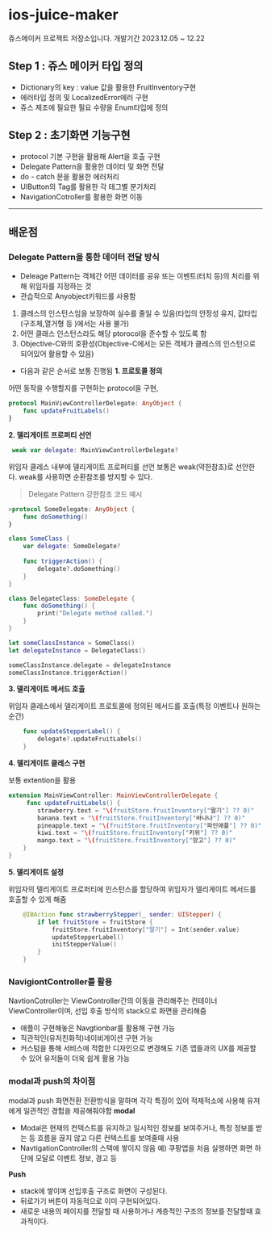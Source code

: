 # ios-juice-maker
쥬스메이커 프로젝트 저장소입니다. 
개발기간 2023.12.05 ~ 12.22

## Step 1 : 쥬스 메이커 타입 정의
- Dictionary의 key : value 값을 활용한 FruitInventory구현
- 에러타입 정의 및 LocalizedError에러 구현 
- 쥬스 제조에 필요한 필요 수량을 Enum타입에 정의

## Step 2 : 초기화면 기능구현
- protocol 기본 구현을 활용해 Alert을 호출 구현
- Delegate Pattern을 활용한 데이터 및 화면 전달
- do - catch 문을 활용한 에러처리
- UIButton의 Tag를 활용한 각 테그별 분기처리
- NavigationCotroller를 활용한 화면 이동

---

## 배운점 
### Delegate Pattern을 통한 데이터 전달 방식
- Deleage Pattern는 객체간 어떤 데이터를 공유 또는 이벤트(터치 등)의 처리를 위해 위임자를 지정하는 것
- 관습적으로 Anyobject키워드를 사용함
1. 클레스의 인스턴스임을 보장하여 실수를 줄일 수 있음(타입의 안정성 유지, 값타입(구조체,열거형 등 )에서는 사용 불가)
2. 어떤 클래스 인스턴스라도 해당 ptorocol을 준수할 수 있도록 함
3. Objective-C와의 호환성(Objective-C에서는 모든 객체가 클레스의 인스턴으로 되어있어 활용할 수 있음)
- 다음과 같은 순서로 보통 진행됨
**1. 프로토콜 정의**

어떤 동작을 수행할지를 구현하는 protocol을 구현,
```swift
protocol MainViewControllerDelegate: AnyObject {
    func updateFruitLabels()
}
```

**2. 델리게이트 프로퍼티 선언**
```swift
 weak var delegate: MainViewControllerDelegate?
```

위임자 클레스 내부에 델리게이트 프로퍼티를 선언 보통은 weak(약한참조)로 선안한다.
weak를 사용하면 순환참조를 방지할 수 있다.

> Delegate Pattern 강한참조 코드 예시
```swift
>protocol SomeDelegate: AnyObject {
    func doSomething()
}

class SomeClass {
    var delegate: SomeDelegate?
    
    func triggerAction() {
        delegate?.doSomething()
    }
}

class DelegateClass: SomeDelegate {
    func doSomething() {
        print("Delegate method called.")
    }
}

let someClassInstance = SomeClass()
let delegateInstance = DelegateClass()

someClassInstance.delegate = delegateInstance
someClassInstance.triggerAction()
```
**3. 델리게이트 메서드 호출**

위임자 클레스에서 델리게이트 프로토콜에 정의된 메서드를 호출(특정 이벤트나 원하는 순간)
```swift
    func updateStepperLabel() {
        delegate?.updateFruitLabels()
    }
```
**4. 델리게이트 클레스 구현**

보통 extention을 활용
```swift
extension MainViewController: MainViewControllerDelegate {
     func updateFruitLabels() {
        strawberry.text = "\(fruitStore.fruitInventory["딸기"] ?? 0)"
        banana.text = "\(fruitStore.fruitInventory["바나나"] ?? 0)"
        pineapple.text = "\(fruitStore.fruitInventory["파인애플"] ?? 0)"
        kiwi.text = "\(fruitStore.fruitInventory["키위"] ?? 0)"
        mango.text = "\(fruitStore.fruitInventory["망고"] ?? 0)"
    }
}
```
**5. 델리게이트 설정**

위임자의 델리게이트 프로퍼티에 인스턴스를 할당하여 위임자가 델리게이트 메서드를 호출할 수 있게 해줌
```swift
    @IBAction func strawberryStepper(_ sender: UIStepper) {
        if let fruitStore = fruitStore {
            fruitStore.fruitInventory["딸기"] = Int(sender.value)
            updateStepperLabel()
            initStepperValue()
        }
    }
```

### NavigiontController를 활용
NavtionCotroller는 ViewController간의 이동을 관리해주는 컨테이너ViewController이며, 선입 후출 방식의 stack으로 화면을 관리해줌 
- 애플이 구현해놓은 Navgtionbar를 활용해 구현 가능
- 직관적인(유저친화적)네이비게이션 구현 가능
- 커스텀을 통해 서비스에 적합한 디자인으로 변경해도 기존 앱들과의 UX를 제공할 수 있어 유저들이 더욱 쉽게 활용 가능

### modal과 push의 차이점 

modal과 push 화면전환 전환방식을 말하며 각각 특징이 있어 적제적소에 사용해 유저에게 일관적인 경험을 제공해줘야함
**modal**
- Modal은 현재의 컨텍스트를 유지하고 일시적인 정보를 보여주거나, 특정 정보를 받는 등 흐름을 끊지 않고 다른 컨텍스트를 보여줄때 사용
- NavtigationController의 스텍에 쌓이지 않음 
예) 쿠팡앱을 처음 실행하면 화면 하단에 모달로 이벤트 정보, 경고 등

**Push**
- stack에 쌓이며 선입후출 구조로 화면이 구성된다.
- 뒤로가기 버튼이 자동적으로 이미 구현되어있다.
- 새로운 내용의 페이지를 전달할 때 사용하거나 계층적인 구조의 정보를 전달할때 효과적이다.











